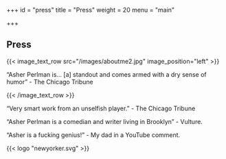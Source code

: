 +++
id = "press"
title = "Press"
weight = 20
menu = "main"

+++

## Press


{{< image_text_row src="/images/aboutme2.jpg" image_position="left" >}}


“Asher Perlman is… \[a\] standout and comes armed with a dry sense of humor” - The Chicago Tribune

{{< /image_text_row >}}

“Very smart work from an unselfish player.” - The Chicago Tribune

“Asher Perlman is a comedian and writer living in Brooklyn” - Vulture.

“Asher is a fucking genius!” - My dad in a YouTube comment.

{{<  logo "newyorker.svg" >}}